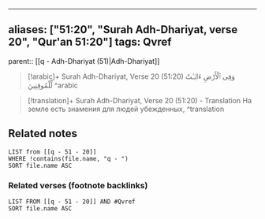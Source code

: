 
---
aliases: ["51:20", "Surah Adh-Dhariyat, verse 20", "Qur'an 51:20"]
tags: Qvref
---

parent:: [[q - Adh-Dhariyat (51)|Adh-Dhariyat]]

> [!arabic]+ Surah Adh-Dhariyat, Verse 20 (51:20)
> <span class="quran-arabic">وَفِى ٱلْأَرْضِ ءَايَـٰتٌ لِّلْمُوقِنِينَ</span>
^arabic

> [!translation]+ Surah Adh-Dhariyat, Verse 20 (51:20) - Translation
> На земле есть знамения для людей убежденных,
^translation



## Related notes
```dataview
LIST from [[q - 51 - 20]]
WHERE !contains(file.name, "q - ")
SORT file.name ASC
```

### Related verses (footnote backlinks)
```dataview
LIST FROM [[q - 51 - 20]] AND #Qvref
SORT file.name ASC
```

